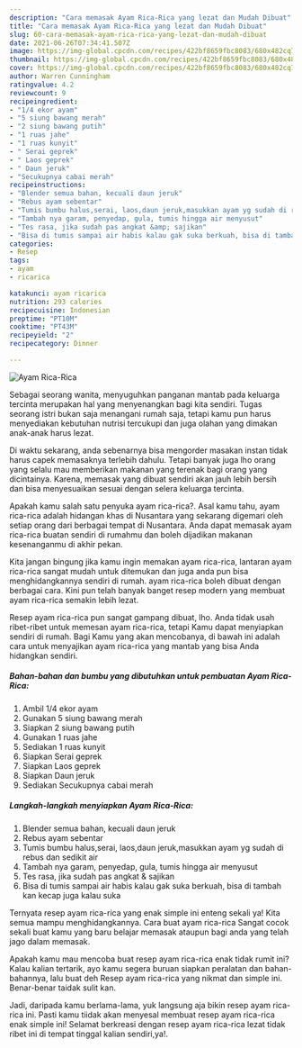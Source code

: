 ```yaml
---
description: "Cara memasak Ayam Rica-Rica yang lezat dan Mudah Dibuat"
title: "Cara memasak Ayam Rica-Rica yang lezat dan Mudah Dibuat"
slug: 60-cara-memasak-ayam-rica-rica-yang-lezat-dan-mudah-dibuat
date: 2021-06-26T07:34:41.507Z
image: https://img-global.cpcdn.com/recipes/422bf8659fbc8083/680x482cq70/ayam-rica-rica-foto-resep-utama.jpg
thumbnail: https://img-global.cpcdn.com/recipes/422bf8659fbc8083/680x482cq70/ayam-rica-rica-foto-resep-utama.jpg
cover: https://img-global.cpcdn.com/recipes/422bf8659fbc8083/680x482cq70/ayam-rica-rica-foto-resep-utama.jpg
author: Warren Cunningham
ratingvalue: 4.2
reviewcount: 9
recipeingredient:
- "1/4 ekor ayam"
- "5 siung bawang merah"
- "2 siung bawang putih"
- "1 ruas jahe"
- "1 ruas kunyit"
- " Serai geprek"
- " Laos geprek"
- " Daun jeruk"
- "Secukupnya cabai merah"
recipeinstructions:
- "Blender semua bahan, kecuali daun jeruk"
- "Rebus ayam sebentar"
- "Tumis bumbu halus,serai, laos,daun jeruk,masukkan ayam yg sudah di rebus dan sedikit air"
- "Tambah nya garam, penyedap, gula, tumis hingga air menyusut"
- "Tes rasa, jika sudah pas angkat &amp; sajikan"
- "Bisa di tumis sampai air habis kalau gak suka berkuah, bisa di tambah kan kecap juga kalau suka"
categories:
- Resep
tags:
- ayam
- ricarica

katakunci: ayam ricarica 
nutrition: 293 calories
recipecuisine: Indonesian
preptime: "PT10M"
cooktime: "PT43M"
recipeyield: "2"
recipecategory: Dinner

---
```



![Ayam Rica-Rica](https://img-global.cpcdn.com/recipes/422bf8659fbc8083/680x482cq70/ayam-rica-rica-foto-resep-utama.jpg)

Sebagai seorang wanita, menyuguhkan panganan mantab pada keluarga tercinta merupakan hal yang menyenangkan bagi kita sendiri. Tugas seorang istri bukan saja menangani rumah saja, tetapi kamu pun harus menyediakan kebutuhan nutrisi tercukupi dan juga olahan yang dimakan anak-anak harus lezat.

Di waktu  sekarang, anda sebenarnya bisa mengorder masakan instan tidak harus capek memasaknya terlebih dahulu. Tetapi banyak juga lho orang yang selalu mau memberikan makanan yang terenak bagi orang yang dicintainya. Karena, memasak yang dibuat sendiri akan jauh lebih bersih dan bisa menyesuaikan sesuai dengan selera keluarga tercinta. 



Apakah kamu salah satu penyuka ayam rica-rica?. Asal kamu tahu, ayam rica-rica adalah hidangan khas di Nusantara yang sekarang digemari oleh setiap orang dari berbagai tempat di Nusantara. Anda dapat memasak ayam rica-rica buatan sendiri di rumahmu dan boleh dijadikan makanan kesenanganmu di akhir pekan.

Kita jangan bingung jika kamu ingin memakan ayam rica-rica, lantaran ayam rica-rica sangat mudah untuk ditemukan dan juga anda pun bisa menghidangkannya sendiri di rumah. ayam rica-rica boleh dibuat dengan berbagai cara. Kini pun telah banyak banget resep modern yang membuat ayam rica-rica semakin lebih lezat.

Resep ayam rica-rica pun sangat gampang dibuat, lho. Anda tidak usah ribet-ribet untuk memesan ayam rica-rica, tetapi Kamu dapat menyiapkan sendiri di rumah. Bagi Kamu yang akan mencobanya, di bawah ini adalah cara untuk menyajikan ayam rica-rica yang mantab yang bisa Anda hidangkan sendiri.

<!--inarticleads1-->

##### Bahan-bahan dan bumbu yang dibutuhkan untuk pembuatan Ayam Rica-Rica:

1. Ambil 1/4 ekor ayam
1. Gunakan 5 siung bawang merah
1. Siapkan 2 siung bawang putih
1. Gunakan 1 ruas jahe
1. Sediakan 1 ruas kunyit
1. Siapkan  Serai geprek
1. Siapkan  Laos geprek
1. Siapkan  Daun jeruk
1. Sediakan Secukupnya cabai merah




<!--inarticleads2-->

##### Langkah-langkah menyiapkan Ayam Rica-Rica:

1. Blender semua bahan, kecuali daun jeruk
1. Rebus ayam sebentar
1. Tumis bumbu halus,serai, laos,daun jeruk,masukkan ayam yg sudah di rebus dan sedikit air
1. Tambah nya garam, penyedap, gula, tumis hingga air menyusut
1. Tes rasa, jika sudah pas angkat &amp; sajikan
1. Bisa di tumis sampai air habis kalau gak suka berkuah, bisa di tambah kan kecap juga kalau suka




Ternyata resep ayam rica-rica yang enak simple ini enteng sekali ya! Kita semua mampu menghidangkannya. Cara buat ayam rica-rica Sangat cocok sekali buat kamu yang baru belajar memasak ataupun bagi anda yang telah jago dalam memasak.

Apakah kamu mau mencoba buat resep ayam rica-rica enak tidak rumit ini? Kalau kalian tertarik, ayo kamu segera buruan siapkan peralatan dan bahan-bahannya, lalu buat deh Resep ayam rica-rica yang nikmat dan simple ini. Benar-benar taidak sulit kan. 

Jadi, daripada kamu berlama-lama, yuk langsung aja bikin resep ayam rica-rica ini. Pasti kamu tiidak akan menyesal membuat resep ayam rica-rica enak simple ini! Selamat berkreasi dengan resep ayam rica-rica lezat tidak ribet ini di tempat tinggal kalian sendiri,ya!.

